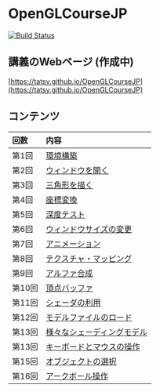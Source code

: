 OpenGLCourseJP
===

[![Build Status](https://travis-ci.org/tatsy/OpenGLCourseJP.svg?branch=master)](https://travis-ci.org/tatsy/OpenGLCourseJP)


## 講義のWebページ (作成中)

[https://tatsy.github.io/OpenGLCourseJP](https://tatsy.github.io/OpenGLCourseJP)

## コンテンツ
| 回数 | 内容 |
|:-----|:-----|
| 第1回 | [環境構築](https://tatsy.github.io/OpenGLCourseJP/sections/setup/index.html) |
| 第2回 | [ウィンドウを開く](src/open_window) | 
| 第3回 | [三角形を描く](src/hello_triangle) | 
| 第4回 | [座標変換](src/coordinate_transformation) |
| 第5回 | [深度テスト](src/depth_testing) |
| 第6回 | [ウィンドウサイズの変更](src/window_resizing) |
| 第7回 | [アニメーション](src/animation) |
| 第8回 | [テクスチャ・マッピング](src/texture_mapping) |
| 第9回 | [アルファ合成](src/alpha_blending) |
| 第10回 | [頂点バッファ](src/vertex_buffer) |
| 第11回 | [シェーダの利用](src/hello_shader) |
| 第12回 | [モデルファイルのロード](src/model_loading) |
| 第13回 | [様々なシェーディングモデル](src/shading_models) |
| 第13回 | [キーボードとマウスの操作](src/keyboard_and_mouse) |
| 第15回 | [オブジェクトの選択](src/object_selection) |
| 第16回 | [アークボール操作](src/arcball_control) |


